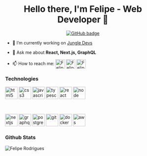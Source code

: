 <h1 align="center">Hello there, I'm Felipe - Web Developer 👋</h1>
<p align="center">
  <a href="https://github.com/feliperodriguess?tab=followers">
    <img src="https://img.shields.io/github/followers/feliperodriguess?label=Followers&logo=GitHub&style=for-the-badge" alt="GitHub badge" />
  </a>
</p>

- 🔭 I’m currently working on [Jungle Devs](https://www.jungledevs.com/)

- 💬 Ask me about **React, Next.js, GraphQL**

- 📫 How to reach me: <a href="https://linkedin.com/in/feliperodriguess" target="blank"><img align="center" src="https://cdn.worldvectorlogo.com/logos/linkedin-icon.svg" alt="Felipe Rodriguess" height="30" width="30" /></a> <a href="mailto:felipe.augusto.rodrigues1@gmail.com" target="blank"><img align="center" src="https://cdn.worldvectorlogo.com/logos/gmail-icon.svg"  alt="Felipe Rodriguess" height="30" width="30" /></a> <a href="https://wa.me/5548991456815" target="blank"><img align="center" src="https://cdn.worldvectorlogo.com/logos/whatsapp-symbol.svg" alt="Felipe Rodriguess" height="30" width="30" /></a>

### Technologies

<p>
    <img src="https://devicons.github.io/devicon/devicon.git/icons/html5/html5-original-wordmark.svg" alt="html5" width="40" height="40"/>
    <img src="https://devicons.github.io/devicon/devicon.git/icons/css3/css3-original-wordmark.svg" alt="css3" width="40" height="40"/>
    <img src="https://devicons.github.io/devicon/devicon.git/icons/javascript/javascript-original.svg" alt="javascript" width="40" height="40"/>
    <img src="https://devicons.github.io/devicon/devicon.git/icons/typescript/typescript-original.svg" alt="typescript" width="40" height="40"/>
    <img src="https://devicons.github.io/devicon/devicon.git/icons/react/react-original-wordmark.svg" alt="react" width="40" height="40"/>
    <img src="https://cdn.worldvectorlogo.com/logos/node-js-logo.svg" alt="node" width="40" height="40"/>

</p>
<br/>
<p>
		<img src="https://cdn.worldvectorlogo.com/logos/nextjs-3.svg" alt="nextjs" width="40" height="40"/>
    <img src="https://cdn.worldvectorlogo.com/logos/graphql.svg" alt="graphql" width="40" height="40"/>
    <img src="https://devicons.github.io/devicon/devicon.git/icons/postgresql/postgresql-original-wordmark.svg" alt="postgresql" width="40" height="40"/>
    <img src="https://www.vectorlogo.zone/logos/git-scm/git-scm-icon.svg" alt="git" width="40" height="40"/>
    <img src="https://devicons.github.io/devicon/devicon.git/icons/docker/docker-original-wordmark.svg" alt="docker" width="40" height="40"/>
    <img src="https://devicons.github.io/devicon/devicon.git/icons/amazonwebservices/amazonwebservices-original-wordmark.svg" alt="aws" width="40" height="40"/>
</p>

### Github Stats

<p>
    <img align="left" src="https://github-readme-stats.vercel.app/api/top-langs/?username=feliperodriguess&layout=compact&hide=html" alt="Felipe Rodrigues" />
</p>
